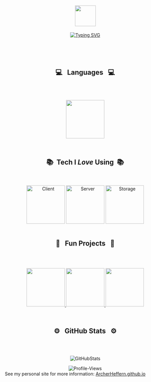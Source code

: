 <h1 align="center"><img src="https://media.giphy.com/media/TEnXkcsHrP4YedChhA/giphy.gif" width="65"></h1>
<p align="center">
<a href="https://git.io/typing-svg"><img src="https://readme-typing-svg.herokuapp.com?font=Segoe+UI&weight=200&duration=2500&pause=0&background=FFFFFF00&center=true&vCenter=true&multiline=true&repeat=true&width=973&height=183&lines=Hi+there!+I'm+Archer%2C+and+I'm+a+problem+solver+with+a+passion+for+digital+;innovation.+I+thrive+on+the+challenge+of+overcoming+limitations+in+my+;environment%2C+and+I+derive+great+satisfaction+from+transforming+them+into;+sources+of+inspiration+and+ideation.+This+passion+drives+me+to+seek+out+new;+opportunities+to+innovate+and+create+meaningful+solutions+that+make+a;+difference+in+the+world." alt="Typing SVG" /></a>
</p>
</p>
</p>
<br>
<br>
<br>
<h2 align="center">💻 &nbsp; Languages &nbsp; 💻</h2>
<br>
<br>

<p align="center">
  <img height="120em" src="https://github-readme-stats-git-masterrstaa-rickstaa.vercel.app/api/top-langs/?username=archerheffern&layout=compact&hide_border=false&langs_count=4&bg_color=0E1117&theme=github_dark&custom_title=Languages%20I%20Use%20Frequently"/>
</p>


<br>
<h2 align="center">📚 &nbsp;Tech I <i>Love</i> Using</i> &nbsp;📚 </h2>
<br>
<br>

<div align="center">
  <img alt="Client" height="120em" src="https://github-readme-tech-stack.vercel.app/api/cards?title=Client&align=center&borderRadius=5.5&fontSize=22&lineHeight=10&lineCount=2&theme=github_dark&gap=11&line1=react,react,61DAFB;next.js,next.js,ffffff;svelte,svelte,ff3400;&line2=css3,css,1572B6;jquery,jquery,0769AD;redux,redux,764ABC;figma,figma,3A76F0;"/>
  <img height="120em" alt="Server" src="https://github-readme-tech-stack.vercel.app/api/cards?title=Server&align=center&borderRadius=5.5&fontSize=22&lineHeight=10&lineCount=2&theme=github_dark&gap=9&line1=express,express,ffffff;Firebase,Firebase,FFCA28;&line2=amazonaws,aws,FF9900;flask,flask,ffffff;postman,postman,FF6C37;"/>
  <img alt="Storage" height="120em" src="https://github-readme-tech-stack.vercel.app/api/cards?title=Storage&align=center&borderRadius=5.5&fontSize=22&lineHeight=10&lineCount=1&theme=github_dark&gap=9&line1=PostgreSQL,PostgreSQL,4169E1;mongodb,MongoDB,47A248;redis,redis,DC382D;SQLite,SQLite,ffffff;"/>
</div>

<br>
<h2 align="center">💫 &nbsp; Fun Projects &nbsp; 💫 </h2>
<br>
<br>

<p align="center">
  <a href="https://github.com/ArcherHeffern/Dijkstras-Algorithm-From-Scratch">
    <img height="120em" src="https://github-readme-stats-git-masterrstaa-rickstaa.vercel.app/api/pin/?username=archerheffern&repo=Dijkstras-Algorithm-From-Scratch&show_owner=true&theme=github_dark"/>
  </a>
  <a href="https://github.com/ArcherHeffern/ScrapeTamid">
    <img height="120em" src="https://github-readme-stats-git-masterrstaa-rickstaa.vercel.app/api/pin/?username=archerheffern&repo=scrapetamid&show_owner=true&theme=github_dark"/>
  </a>
  <a href="https://github.com/ArcherHeffern/deishacks2023">
      <img height="120em" src="https://github-readme-stats-git-masterrstaa-rickstaa.vercel.app/api/pin/?username=archerheffern&repo=deishacks2023&show_owner=true&theme=github_dark"/>
  </a>
  </p>

<br>
<h2 align="center">⚙️ &nbsp; GitHub Stats &nbsp; ⚙️</h2>
<br>
<br>

<p align="center">
    <img alt="GitHubStats" src="https://github-readme-stats-git-masterrstaa-rickstaa.vercel.app/api?username=archerheffern&count_private=true&theme=github_dark&hide_title=true&hide_rank=true&show_icons=true&card_width=290&include_all_commits=false&hide=contribs" />
</p>

<div align="center">
<img src="https://komarev.com/ghpvc/?username=archerheffern&label=Peeks&color=000000&style=for-the-badge" alt="Profile-Views">
</div>
See my personal site for more information: <a href='https://ArcherHeffern.github.io/' target='_blank'>ArcherHeffern.github.io</a>
